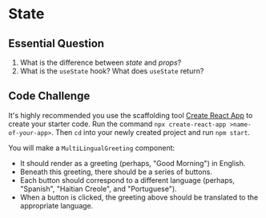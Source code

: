 # State

## Essential Question
1. What is the difference between _state_ and _props_?
2. What is the `useState` hook? What does `useState` return?

## Code Challenge
It's highly recommended you use the scaffolding tool [Create React App](https://reactjs.org/docs/create-a-new-react-app.html) to create your starter code. Run the command `npx create-react-app >name-of-your-app>`. Then `cd` into your newly created project and run `npm start`.

You will make a `MultiLingualGreeting` component:
* It should render as a greeting (perhaps, "Good Morning") in English. 
* Beneath this greeting, there should be a series of buttons. 
* Each button should correspond to a different language (perhaps, "Spanish", "Haitian Creole", and "Portuguese"). 
* When a button is clicked, the greeting above should be translated to the appropriate language.
